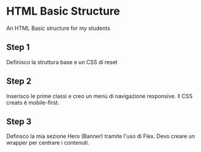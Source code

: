 # HTML Basic Structure

An HTML Basic structure for my students

## Step 1

Definisco la struttura base e un CSS di reset

## Step 2

Inserisco le prime classi e creo un menù di navigazione responsive. Il CSS creato è mobile-first.

## Step 3

Definsco la mia sezione Hero (Banner) tramite l'uso di Flex. Devo creare un wrapper per centrare i contenuti.